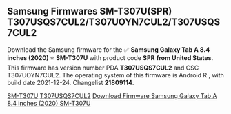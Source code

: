 <h2>Samsung Firmwares SM-T307U(SPR) T307USQS7CUL2/T307UOYN7CUL2/T307USQS7CUL2</h2>
Download the Samsung firmware for the ✅ <strong>Samsung Galaxy Tab A 8.4 inches (2020) </strong> ⭐ <strong>SM-T307U</strong> with product code <strong>SPR</strong> <strong> from United States</strong>. This firmware has version number PDA <strong>T307USQS7CUL2</strong> and CSC T307UOYN7CUL2. The operating system of this firmware is Android R , with build date 2021-12-24. Changelist <strong>21809114</strong>.

[SM-T307U](https://samfirm.shop/samsung/model/SM-T307U)
[T307USQS7CUL2](https://samfirm.shop/samsung/pda/T307USQS7CUL2)
[Download Firmware Samsung Galaxy Tab A 8.4 inches (2020) SM-T307U](https://samfirm.shop/samsung/firmware/485276)
